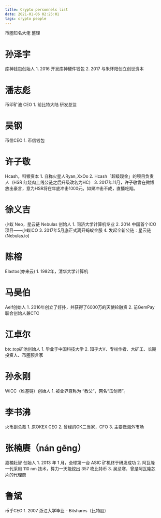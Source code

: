 ```yaml
---
title: Crypto personnels list
date: 2021-01-06 02:25:01
tags: crypto people
---
```


币圈知名大佬 整理

# 孙泽宇

库神钱包创始人
    1. 2016 开发库神硬件钱包
    2. 2017 与朱怀阳创立创世资本

# 潘志彪

币印矿池 CEO
    1. 前比特大陆 研发总监

# 吴钢

币信CEO
    1. 币信钱包

# 许子敬

Hcash，科银资本
    1. 自称火星人Ryan_XxOo
    2. Hcash「超级现金」的项目负责人（HSR 红烧肉上线公链之后升级改名为HC）
    3. 2017年11月，许子敬曾在微博放出豪言，意为HSR将在年底冲击1000元，如果冲击不成，直播吃翔。

# 徐义吉

小蚁 Neo，星云链 Nebulas 创始人
    1. 同济大学计算机专业
    2. 2014 中国首个ICO项目——小蚁ICO
    3. 2017年5月底正式离开蚂蚁金服
    4. 发起全新公链：星云链(Nebulas.io)

# 陈榕

Elastos(亦来云)
    1. 1982年，清华大学计算机

# 马昊伯

Aelf创始人
    1. 2016年创立了好扑，并获得了6000万的天使轮融资
    2. 前GemPay联合创始人兼CTO

# 江卓尔

btc.top矿池创始人
    1. 毕业于中国科技大学
    2. 知乎大V、专栏作者、大矿工、长期投资人、币圈预言家

# 孙永刚

WICC（维基链）创始人
    1. 被业界尊称为 “教父”，网名“击剑师”。

# 李书沸

火币副总裁
    1. 原OKEX CEO
    2. 曾经的OK二当家，CFO
    3. 主要做海外市场

# 张楠赓（nán gēng）

嘉楠耘智 创始人
    1. 2013 年 1 月，全球第一台 ASIC 矿机终于研发成功
    2. 阿瓦隆一代采用 110 nm 技术，算力一天能挖出 357 枚比特币
    3. 吴忌寒，曾是阿瓦隆芯片的代理商

# 鲁斌

币乎CEO
    1. 2007 浙江大学毕业 - Bitshares（比特股）
